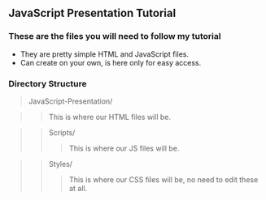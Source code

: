 ## JavaScript Presentation Tutorial

### These are the files you will need to follow my tutorial
* They are pretty simple HTML and JavaScript files.
* Can create on your own, is here only for easy access.

### Directory Structure

> JavaScript-Presentation/

> > This is where our HTML files will be.

> > Scripts/
> > > This is where our JS files will be.

> > Styles/
> > > This is where our CSS files will be, no need to edit these at all.
    
  